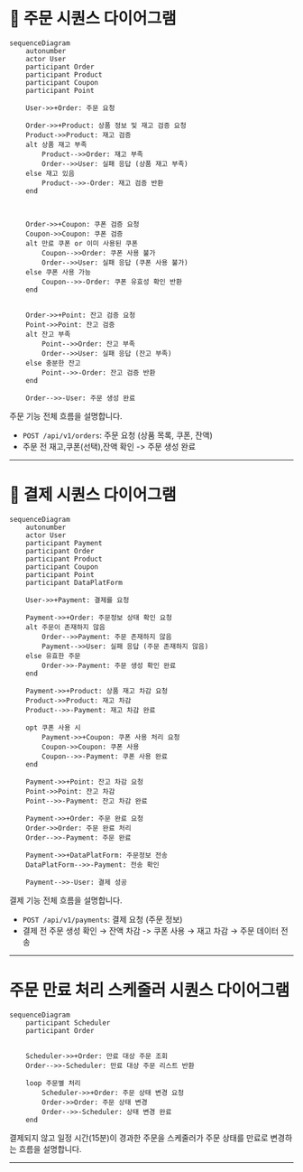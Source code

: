 # 🛒 주문 시퀀스 다이어그램

```mermaid
sequenceDiagram
    autonumber
    actor User
    participant Order
    participant Product
    participant Coupon
    participant Point

    User->>+Order: 주문 요청

    Order->>+Product: 상품 정보 및 재고 검증 요청
    Product->>Product: 재고 검증
    alt 상품 재고 부족
        Product-->>Order: 재고 부족
        Order-->>User: 실패 응답 (상품 재고 부족)
    else 재고 있음
        Product-->>-Order: 재고 검증 반환
    end


    
    Order->>+Coupon: 쿠폰 검증 요청
    Coupon->>Coupon: 쿠폰 검증
    alt 만료 쿠폰 or 이미 사용된 쿠폰
        Coupon-->>Order: 쿠폰 사용 불가
        Order-->>User: 실패 응답 (쿠폰 사용 불가)
    else 쿠폰 사용 가능
        Coupon-->>-Order: 쿠폰 유효성 확인 반환
    end
    

    Order->>+Point: 잔고 검증 요청
    Point->>Point: 잔고 검증
    alt 잔고 부족
        Point-->>Order: 잔고 부족
        Order-->>User: 실패 응답 (잔고 부족)
    else 충분한 잔고
        Point-->>-Order: 잔고 검증 반환
    end

    Order-->>-User: 주문 생성 완료
```

주문 기능 전체 흐름을 설명합니다.
- `POST /api/v1/orders`: 주문 요청 (상품 목록, 쿠폰, 잔액)
- 주문 전 재고,쿠폰(선택),잔액 확인 -> 주문 생성 완료


---
# 🛒 결제 시퀀스 다이어그램

```mermaid
sequenceDiagram
    autonumber
    actor User
    participant Payment
    participant Order
    participant Product
    participant Coupon
    participant Point
    participant DataPlatForm

    User->>+Payment: 결제를 요청

    Payment->>+Order: 주문정보 상태 확인 요청
    alt 주문이 존재하지 않음
        Order-->>Payment: 주문 존재하지 않음
        Payment-->>User: 실패 응답 (주문 존재하지 않음)
    else 유효한 주문
        Order->>-Payment: 주문 생성 확인 완료
    end

    Payment->>+Product: 상품 재고 차감 요청
    Product->>Product: 재고 차감
    Product-->>-Payment: 재고 차감 완료
    
    opt 쿠폰 사용 시
        Payment->>+Coupon: 쿠폰 사용 처리 요청
        Coupon->>Coupon: 쿠폰 사용
        Coupon-->>-Payment: 쿠폰 사용 완료
    end

    Payment->>+Point: 잔고 차감 요청
    Point->>Point: 잔고 차감
    Point-->>-Payment: 잔고 차감 완료

    Payment->>+Order: 주문 완료 요청
    Order->>Order: 주문 완료 처리
    Order-->>-Payment: 주문 완료

    Payment->>+DataPlatForm: 주문정보 전송
    DataPlatForm-->>-Payment: 전송 확인

    Payment-->>-User: 결제 성공
```

결제 기능 전체 흐름을 설명합니다.
- `POST /api/v1/payments`: 결제 요청 (주문 정보)
- 결제 전 주문 생성 확인 → 잔액 차감 -> 쿠폰 사용 → 재고 차감 → 주문 데이터 전송


---
# 주문 만료 처리 스케줄러 시퀀스 다이어그램 
```mermaid
sequenceDiagram
    participant Scheduler
    participant Order


    Scheduler->>+Order: 만료 대상 주문 조회
    Order-->>-Scheduler: 만료 대상 주문 리스트 반환

    loop 주문별 처리
        Scheduler->>+Order: 주문 상태 변경 요청
        Order->>Order: 주문 상태 변경
        Order-->>-Scheduler: 상태 변경 완료
    end
```
결제되지 않고 일정 시간(15분)이 경과한 주문을 스케줄러가
주문 상태를 만료로 변경하는 흐름을 설명합니다.

---